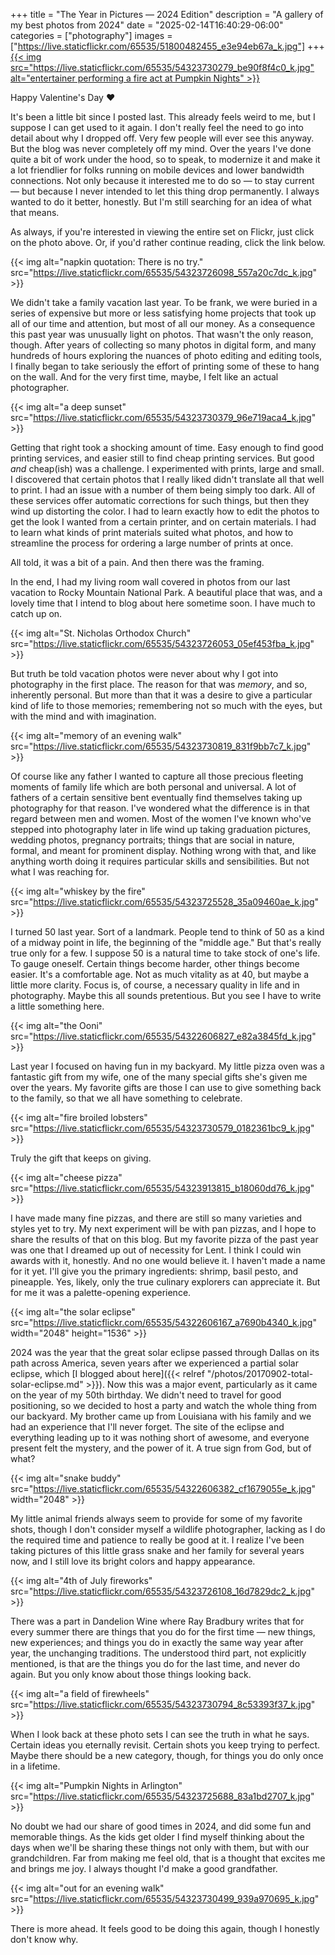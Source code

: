 +++
title = "The Year in Pictures — 2024 Edition"
description = "A gallery of my best photos from 2024"
date = "2025-02-14T16:40:29-06:00"
categories = ["photography"]
images = ["https://live.staticflickr.com/65535/51800482455_e3e94eb67a_k.jpg"]
+++
[{{< img src="https://live.staticflickr.com/65535/54323730279_be90f8f4c0_k.jpg" alt="entertainer performing a fire act at Pumpkin Nights" >}}](https://www.flickr.com/photos/tobyjmarks/albums/72177720323801084/)

Happy Valentine's Day :heart:

It's been a little bit since I posted last. This already feels weird to me, but I suppose I can get used to it again. I don't really feel the need to go into detail about why I dropped off. Very few people will ever see this anyway. But the blog was never completely off my mind. Over the years I've done quite a bit of work under the hood, so to speak, to modernize it and make it a lot friendlier for folks running on mobile devices and lower bandwidth connections. Not only because it interested me to do so — to stay current — but because I never intended to let this thing drop permanently. I always wanted to do it better, honestly. But I'm still searching for an idea of what that means.

As always, if you're interested in viewing the entire set on Flickr, just click on the photo above. Or, if you'd rather continue reading, click the link below.

<!--more-->

{{< img alt="napkin quotation: There is no try." src="https://live.staticflickr.com/65535/54323726098_557a20c7dc_k.jpg" >}}

We didn't take a family vacation last year. To be frank, we were buried in a series of expensive but more or less satisfying home projects that took up all of our time and attention, but most of all our money. As a consequence this past year was unusually light on photos. That wasn't the only reason, though. After years of collecting so many photos in digital form, and many hundreds of hours exploring the nuances of photo editing and editing tools, I finally began to take seriously the effort of printing some of these to hang on the wall. And for the very first time, maybe, I felt like an actual photographer.

{{< img alt="a deep sunset" src="https://live.staticflickr.com/65535/54323730379_96e719aca4_k.jpg" >}}

Getting that right took a shocking amount of time. Easy enough to find good printing services, and easier still to find cheap printing services. But good *and* cheap(ish) was a challenge. I experimented with prints, large and small. I discovered that certain photos that I really liked didn't translate all that well to print. I had an issue with a number of them being simply too dark. All of these services offer automatic corrections for such things, but then they wind up distorting the color. I had to learn exactly how to edit the photos to get the look I wanted from a certain printer, and on certain materials. I had to learn what kinds of print materials suited what photos, and how to streamline the process for ordering a large number of prints at once.

All told, it was a bit of a pain. And then there was the framing.

In the end, I had my living room wall covered in photos from our last vacation to Rocky Mountain National Park. A beautiful place that was, and a lovely time that I intend to blog about here sometime soon. I have much to catch up on.

{{< img alt="St. Nicholas Orthodox Church" src="https://live.staticflickr.com/65535/54323726053_05ef453fba_k.jpg" >}}

But truth be told vacation photos were never about why I got into photography in the first place. The reason for that was *memory*, and so, inherently personal. But more than that it was a desire to give a particular kind of life to those memories; remembering not so much with the eyes, but with the mind and with imagination.

{{< img alt="memory of an evening walk" src="https://live.staticflickr.com/65535/54323730819_831f9bb7c7_k.jpg" >}}

Of course like any father I wanted to capture all those precious fleeting moments of family life which are both personal and universal. A lot of fathers of a certain sensitive bent eventually find themselves taking up photography for that reason. I've wondered what the difference is in that regard between men and women. Most of the women I've known who've stepped into photography later in life wind up taking graduation pictures, wedding photos, pregnancy portraits; things that are social in nature, formal, and meant for prominent display. Nothing wrong with that, and like anything worth doing it requires particular skills and sensibilities. But not what I was reaching for.

{{< img alt="whiskey by the fire" src="https://live.staticflickr.com/65535/54323725528_35a09460ae_k.jpg" >}}

I turned 50 last year. Sort of a landmark. People tend to think of 50 as a kind of a midway point in life, the beginning of the "middle age." But that's really true only for a few. I suppose 50 is a natural time to take stock of one's life. To gauge oneself. Certain things become harder, other things become easier. It's a comfortable age. Not as much vitality as at 40, but maybe a little more clarity. Focus is, of course, a necessary quality in life and in photography. Maybe this all sounds pretentious. But you see I have to write a little something here. 

{{< img alt="the Ooni" src="https://live.staticflickr.com/65535/54322606827_e82a3845fd_k.jpg" >}}

Last year I focused on having fun in my backyard. My little pizza oven was a fantastic gift from my wife, one of the many special gifts she's given me over the years. My favorite gifts are those I can use to give something back to the family, so that we all have something to celebrate. 

{{< img alt="fire broiled lobsters" src="https://live.staticflickr.com/65535/54323730579_0182361bc9_k.jpg" >}}

Truly the gift that keeps on giving.

{{< img alt="cheese pizza" src="https://live.staticflickr.com/65535/54323913815_b18060dd76_k.jpg" >}}

I have made many fine pizzas, and there are still so many varieties and styles yet to try. My next experiment will be with pan pizzas, and I hope to share the results of that on this blog. But my favorite pizza of the past year was one that I dreamed up out of necessity for Lent. I think I could win awards with it, honestly. And no one would believe it. I haven't made a name for it yet. I'll give you the primary ingredients: shrimp, basil pesto, and pineapple. Yes, likely, only the true culinary explorers can appreciate it. But for me it was a palette-opening experience.

{{< img alt="the solar eclipse" src="https://live.staticflickr.com/65535/54322606167_a7690b4340_k.jpg" width="2048" height="1536" >}}

2024 was the year that the great solar eclipse passed through Dallas on its path across America, seven years after we experienced a partial solar eclipse, which [I blogged about here]({{< relref "/photos/20170902-total-solar-eclipse.md" >}}). Now this was a major event, particularly as it came on the year of my 50th birthday. We didn't need to travel for good positioning, so we decided to host a party and watch the whole thing from our backyard. My brother came up from Louisiana with his family and we had an experience that I'll never forget. The site of the eclipse and everything leading up to it was nothing short of awesome, and everyone present felt the mystery, and the power of it. A true sign from God, but of what?

{{< img alt="snake buddy" src="https://live.staticflickr.com/65535/54322606382_cf1679055e_k.jpg" width="2048" >}}

My little animal friends always seem to provide for some of my favorite shots, though I don't consider myself a wildlife photographer, lacking as I do the required time and patience to really be good at it. I realize I've been taking pictures of this little grass snake and her family for several years now, and I still love its bright colors and happy appearance.

{{< img alt="4th of July fireworks" src="https://live.staticflickr.com/65535/54323726108_16d7829dc2_k.jpg" >}}

There was a part in Dandelion Wine where Ray Bradbury writes that for every summer there are things that you do for the first time — new things, new experiences; and things you do in exactly the same way year after year, the unchanging traditions. The understood third part, not explicitly mentioned, is that are the things you do for the last time, and never do again. But you only know about those things looking back.

{{< img alt="a field of firewheels" src="https://live.staticflickr.com/65535/54323730794_8c53393f37_k.jpg" >}}

When I look back at these photo sets I can see the truth in what he says. Certain ideas you eternally revisit. Certain shots you keep trying to perfect. Maybe there should be a new category, though, for things you do only once in a lifetime.

{{< img alt="Pumpkin Nights in Arlington" src="https://live.staticflickr.com/65535/54323725688_83a1bd2707_k.jpg" >}}

No doubt we had our share of good times in 2024, and did some fun and memorable things. As the kids get older I find myself thinking about the days when we'll be sharing these things not only with them, but with our grandchildren. Far from making me feel old, that is a thought that excites me and brings me joy. I always thought I'd make a good grandfather.

{{< img alt="out for an evening walk" src="https://live.staticflickr.com/65535/54323730499_939a970695_k.jpg" >}}

There is more ahead. It feels good to be doing this again, though I honestly don't know why. 